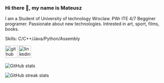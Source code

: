 ### Hi there 👋, my name is Mateusz
I am a Student of University of technology Wroclaw. PWr ITE 4/7
Begginer programer. Passionate about new technologies. Intrested in art, sport, films, books.

Skills:  C/C++/Java/Python/Assembly



[<img src='https://cdn.jsdelivr.net/npm/simple-icons@3.0.1/icons/github.svg' alt='github' height='40'>](https://github.com/MattLukasiewicz)  [<img src='https://cdn.jsdelivr.net/npm/simple-icons@3.0.1/icons/linkedin.svg' alt='linkedin' height='40'>](https://www.linkedin.com/in/mateusz-lukasiewizc/)  

![GitHub stats](https://github-readme-stats.vercel.app/api?username=MattLukasiewicz&show_icons=true)  

![GitHub streak stats](https://streak-stats.demolab.com/?user=MattLukasiewicz)  


